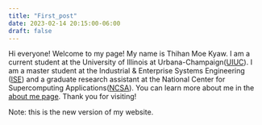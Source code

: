```yaml
---
title: "First_post"
date: 2023-02-14 20:15:00-06:00
draft: false
---
```


Hi everyone! Welcome to my page! My name is Thihan Moe Kyaw. I am a current student
at the University of Illinois at Urbana-Champaign([UIUC](https://illinois.edu/)). I am a
master student at the Industrial & Enterprise Systems Engineering ([ISE](https://ise.illinois.edu/))
and a graduate research assistant at the National Center for Supercomputing Applications([NCSA](https://www.ncsa.illinois.edu/)). You can learn more about me in the [about me page](https://thihanmoekyaw.github.io/about/). Thank you for visiting!

Note: this is the new version of my website.